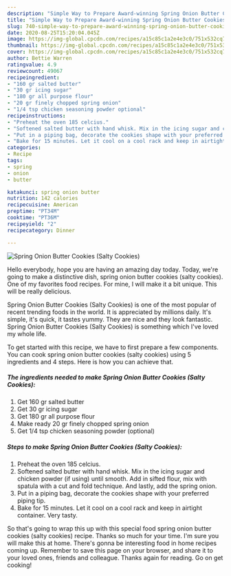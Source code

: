 ```yaml
---
description: "Simple Way to Prepare Award-winning Spring Onion Butter Cookies (Salty Cookies)"
title: "Simple Way to Prepare Award-winning Spring Onion Butter Cookies (Salty Cookies)"
slug: 740-simple-way-to-prepare-award-winning-spring-onion-butter-cookies-salty-cookies
date: 2020-08-25T15:20:04.045Z
image: https://img-global.cpcdn.com/recipes/a15c85c1a2e4e3c0/751x532cq70/spring-onion-butter-cookies-salty-cookies-recipe-main-photo.jpg
thumbnail: https://img-global.cpcdn.com/recipes/a15c85c1a2e4e3c0/751x532cq70/spring-onion-butter-cookies-salty-cookies-recipe-main-photo.jpg
cover: https://img-global.cpcdn.com/recipes/a15c85c1a2e4e3c0/751x532cq70/spring-onion-butter-cookies-salty-cookies-recipe-main-photo.jpg
author: Bettie Warren
ratingvalue: 4.9
reviewcount: 49067
recipeingredient:
- "160 gr salted butter"
- "30 gr icing sugar"
- "180 gr all purpose flour"
- "20 gr finely chopped spring onion"
- "1/4 tsp chicken seasoning powder optional"
recipeinstructions:
- "Preheat the oven 185 celcius."
- "Softened salted butter with hand whisk. Mix in the icing sugar and chicken powder (if using) until smooth. Add in sifted flour, mix with spatula with a cut and fold technique. And lastly, add the spring onion."
- "Put in a piping bag, decorate the cookies shape with your preferred piping tip."
- "Bake for 15 minutes. Let it cool on a cool rack and keep in airtight container. Very tasty."
categories:
- Recipe
tags:
- spring
- onion
- butter

katakunci: spring onion butter 
nutrition: 142 calories
recipecuisine: American
preptime: "PT34M"
cooktime: "PT36M"
recipeyield: "2"
recipecategory: Dinner

---
```



![Spring Onion Butter Cookies (Salty Cookies)](https://img-global.cpcdn.com/recipes/a15c85c1a2e4e3c0/751x532cq70/spring-onion-butter-cookies-salty-cookies-recipe-main-photo.jpg)

Hello everybody, hope you are having an amazing day today. Today, we're going to make a distinctive dish, spring onion butter cookies (salty cookies). One of my favorites food recipes. For mine, I will make it a bit unique. This will be really delicious.

Spring Onion Butter Cookies (Salty Cookies) is one of the most popular of recent trending foods in the world. It is appreciated by millions daily. It's simple, it's quick, it tastes yummy. They are nice and they look fantastic. Spring Onion Butter Cookies (Salty Cookies) is something which I've loved my whole life.




To get started with this recipe, we have to first prepare a few components. You can cook spring onion butter cookies (salty cookies) using 5 ingredients and 4 steps. Here is how you can achieve that.

<!--inarticleads1-->

##### The ingredients needed to make Spring Onion Butter Cookies (Salty Cookies):

1. Get 160 gr salted butter
1. Get 30 gr icing sugar
1. Get 180 gr all purpose flour
1. Make ready 20 gr finely chopped spring onion
1. Get 1/4 tsp chicken seasoning powder (optional)




<!--inarticleads2-->

##### Steps to make Spring Onion Butter Cookies (Salty Cookies):

1. Preheat the oven 185 celcius.
1. Softened salted butter with hand whisk. Mix in the icing sugar and chicken powder (if using) until smooth. Add in sifted flour, mix with spatula with a cut and fold technique. And lastly, add the spring onion.
1. Put in a piping bag, decorate the cookies shape with your preferred piping tip.
1. Bake for 15 minutes. Let it cool on a cool rack and keep in airtight container. Very tasty.




So that's going to wrap this up with this special food spring onion butter cookies (salty cookies) recipe. Thanks so much for your time. I'm sure you will make this at home. There's gonna be interesting food in home recipes coming up. Remember to save this page on your browser, and share it to your loved ones, friends and colleague. Thanks again for reading. Go on get cooking!
